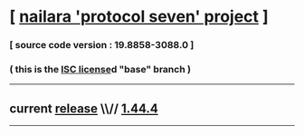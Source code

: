 
# [ [nailara 'protocol seven' project](http://src.nailara.net/) ]

### [ source code version : 19.8858-3088.0 ]

### ( this is the [ISC license](license)d "base" branch )
---
## current [release](https://github.com/anotherlink/nailara/releases) \\\\// [1.44.4](https://github.com/anotherlink/nailara/releases/tag/1.44.4)
---
